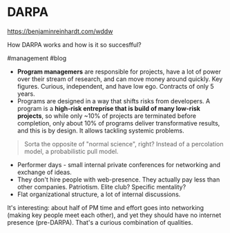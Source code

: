 # DARPA

https://benjaminreinhardt.com/wddw

How DARPA works and how is it so succesfful?

#management #blog


* **Program managemers** are responsible for projects, have a lot of power over their stream of research, and can move money around quickly. Key figures. Curious, independent, and have low ego. Contracts of only 5 years.
* Programs are designed in a way that shifts risks from developers. A program is a **high-risk entreprise that is build of many low-risk projects**, so while only ~10% of projects are terminated before completion, only about 10% of programs deliver transformative results, and this is by design. It allows tackling systemic problems.

> Sorta the opposite of "normal science", right? Instead of a percolation model, a probabilistic pull model.

* Performer days - small internal private conferences for networking and exchange of ideas.
* They don't hire people with web-presence. They actually pay less than other companies. Patriotism. Elite club? Specific mentality?
* Flat organizational structure, a lot of internal discussions.

It's interesting: about half of PM time and effort goes into networking (making key people meet each other), and yet they should have no internet presence (pre-DARPA). That's a curious combination of qualities.
